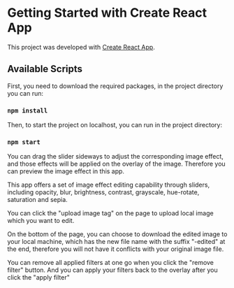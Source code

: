 # Getting Started with Create React App

This project was developed with [Create React App](https://github.com/facebook/create-react-app).

## Available Scripts

First, you need to download the required packages, in the project directory
you can run:

### `npm install`

Then, to start the project on localhost, you can run in the project directory:

### `npm start`

You can drag the slider sideways to adjust the corresponding image effect, and those effects will be applied on the overlay of the image. Therefore you can preview the image effect in this app.

This app offers a set of image effect editing capability through sliders, including opacity, blur, brightness, contrast, grayscale, hue-rotate, saturation and sepia. 

You can click the "upload image tag" on the page to upload local image which you want to edit.

On the bottom of the page, you can choose to download the edited image to your local machine, which has the new file name with the suffix "-edited" at the end, therefore you will not have it conflicts with your original image file. 

You can remove all applied filters at one go when you click the "remove filter" button. And you can apply your filters back to the overlay after you click the "apply filter"
